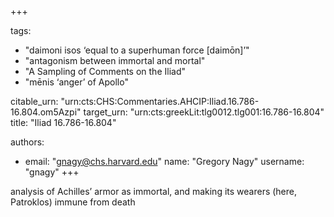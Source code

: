 +++

tags:
- "daimoni isos ‘equal to a superhuman force [daimōn]’"
- "antagonism between immortal and mortal"
- "A Sampling of Comments on the Iliad"
- "mēnis ‘anger’ of Apollo"

citable_urn: "urn:cts:CHS:Commentaries.AHCIP:Iliad.16.786-16.804.om5Azpi"
target_urn: "urn:cts:greekLit:tlg0012.tlg001:16.786-16.804"
title: "Iliad 16.786-16.804"

authors:
- email: "gnagy@chs.harvard.edu"
  name: "Gregory Nagy"
  username: "gnagy"
+++

<p>analysis of Achilles’ armor as immortal, and making its wearers (here, Patroklos) immune from death</p>